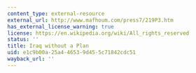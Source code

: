 ```yaml
---
content_type: external-resource
external_url: http://www.mafhoum.com/press7/219P3.htm
has_external_license_warning: true
license: https://en.wikipedia.org/wiki/All_rights_reserved
status: ''
title: Iraq without a Plan
uid: e1c9b00a-25a4-4653-9d45-5c71842cdc51
wayback_url: ''
---
```

